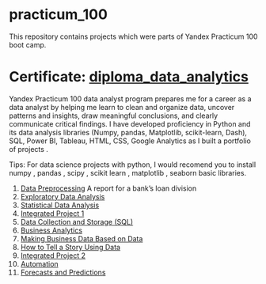 # practicum_100
This repository contains projects which were parts of Yandex Practicum 100 boot camp.

# Certificate: [diploma_data_analytics](https://drive.google.com/file/d/17Zpue_kE0tlCICjodcXMdqEb69W8oKrC/view?usp=sharing) 

Yandex Practicum 100 data analyst program prepares me for a career as a data analyst by helping me learn to clean and organize data, uncover patterns and insights, draw meaningful conclusions, and clearly communicate critical findings. I have developed proficiency in Python and its data analysis libraries (Numpy, pandas, Matplotlib, scikit-learn, Dash), SQL, Power BI, Tableau, HTML, CSS, Google Analytics as I built a portfolio of projects .

Tips: For data science projects with python, I would recomend you to install numpy , pandas , scipy , scikit learn , matplotlib , seaborn basic libraries.

1.  [Data Preprocessing](https://github.com/ZaidMuhammadAmin/practicum_100/tree/main/1_bank_credit_report) A report for a bank’s loan division
3.  [Exploratory Data Analysis](https://github.com/ZaidMuhammadAmin/practicum_100/tree/main/2_factor_impacting_car_ads_website)
4.  [Statistical Data Analysis](https://github.com/ZaidMuhammadAmin/practicum_100/tree/main/3_telecom%20_tariff%20_plans_analysis)
5.  [Integrated Project 1](https://github.com/ZaidMuhammadAmin/practicum_100/tree/main/4_online_sold_games_genre_success_analysis_prediction)
6.  [Data Collection and Storage (SQL)](https://github.com/ZaidMuhammadAmin/practicum_100/tree/main/5_car_sharing_passengers_preferences_external_factor)
7.  [Business Analytics](https://github.com/ZaidMuhammadAmin/practicum_100/tree/main/6_search_engine_marketing_expenses_optimization)
8.  [Making Business Data Based on Data](https://github.com/ZaidMuhammadAmin/practicum_100/tree/main/7_online_store_revenue_A_B_testing)
9.  [How to Tell a Story Using Data](https://github.com/ZaidMuhammadAmin/practicum_100/tree/main/8_Data_Visualization_with_restuarants_market_analysis)
10.  [Integrated Project 2](https://github.com/ZaidMuhammadAmin/practicum_100/tree/main/9_Sales_Funnel_A_B_testing)
11.  [Automation](https://github.com/ZaidMuhammadAmin/practicum_100/tree/main/10_youtube_data_pipeline_and_visualization)
12.  [Forecasts and Predictions](https://github.com/ZaidMuhammadAmin/practicum_100/tree/main/11_Building_model_to_predict_user_churn)

